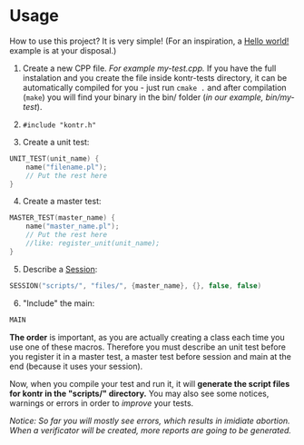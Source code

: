 # Usage

How to use this project? It is very simple! (For an inspiration, a [Hello world!](https://github.com/xbrukner/kontr-tests/blob/master/Hello.cpp) example is at your disposal.)

1. Create a new CPP file. *For example my-test.cpp.*
If you have the full instalation and you create the file inside kontr-tests directory, it can be automatically compiled for you - just run ```cmake .``` and after compilation (```make```) you will find your binary in the bin/ folder (*in our example, bin/my-test*).

2. ```#include "kontr.h"```
3. Create a unit test:

```c++
UNIT_TEST(unit_name) {
	name("filename.pl");
	// Put the rest here
}
```

4. Create a master test:

```c++
MASTER_TEST(master_name) {
	name("master_name.pl");
	// Put the rest here
	//like: register_unit(unit_name);
}
```

5. Describe a [Session](TODO):

```c++
SESSION("scripts/", "files/", {master_name}, {}, false, false)
```

6. "Include" the main:
```c++
MAIN
```

**The order** is important, as you are actually creating a class each time you use one of these macros. Therefore you must describe an unit test before you register it in a master test, a master test before session and main at the end (because it uses your session).

Now, when you compile your test and run it, it will **generate the script files for kontr in the "scripts/" directory.** You may also see some notices, warnings or errors in order to *improve* your tests.

*Notice: So far you will mostly see errors, which results in imidiate abortion. When a verificator will be created, more reports are going to be generated.*
